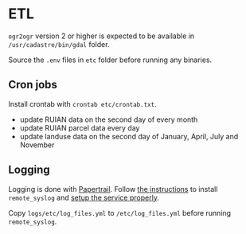 # ETL

`ogr2ogr` version 2 or higher is expected to be available in `/usr/cadastre/bin/gdal` folder.

Source the `.env` files in `etc` folder before running any binaries.

## Cron jobs

Install crontab with `crontab etc/crontab.txt`.

- update RUIAN data on the second day of every month
- update RUIAN parcel data every day
- update landuse data on the second day of January, April, July and November

## Logging

Logging is done with [Papertrail](https://papertrailapp.com). Follow [the instructions](http://help.papertrailapp.com/kb/configuration/configuring-centralized-logging-from-text-log-files-in-unix/#remote_syslog) to install `remote_syslog` and [setup the service properly](https://github.com/papertrail/remote_syslog2/tree/master/examples).

Copy `logs/etc/log_files.yml` to `/etc/log_files.yml` before running `remote_syslog`.
